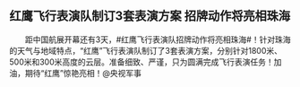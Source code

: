 ## 红鹰飞行表演队制订3套表演方案 招牌动作将亮相珠海
　　距中国航展开幕还有3天，#红鹰飞行表演队招牌动作将亮相珠海#！针对珠海的天气与地域特点，“红鹰”飞行表演队制订了3套表演方案，分别针对1800米、500米和300米高度的云层。准备细致、严谨，只为圆满完成飞行表演任务！加油，期待“红鹰”惊艳亮相！@央视军事

